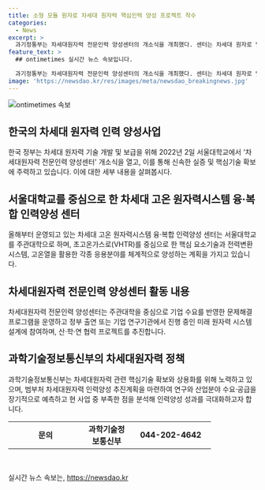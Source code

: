 ```yaml
---
title: 소형 모듈 원자로 차세대 원자력 핵심인력 양성 프로젝트 착수
categories:
  - News
excerpt: >
  과기정통부는 차세대원자력 전문인력 양성센터의 개소식을 개최했다. 센터는 차세대 원자로 및 미래 원자력 시스템을 선도하기 위해 핵심기술을 교육하고 산·학·연 협력 프로젝트를 추진한다. 서울대를 주관으로 하는 차세대 고온 원자력시스템 융·복합 인력양성 센터가 첫 번째로 선정되었으며, 과기정통부는 부처의 인력양성 현황을 공유하고 차세대원자력 관련 핵심기술 확보를 위한 계획을 발표했다.
feature_text: >
  ## ontimetimes 실시간 뉴스 속보입니다.

  과기정통부는 차세대원자력 전문인력 양성센터의 개소식을 개최했다. 센터는 차세대 원자로 및 미래 원자력 시스템을 선도하기 위해 핵심기술을 교육하고 산·학·연 협력 프로젝트를 추진한다. 서울대를 주관으로 하는 차세대 고온 원자력시스템 융·복합 인력양성 센터가 첫 번째로 선정되었으며, 과기정통부는 부처의 인력양성 현황을 공유하고 차세대원자력 관련 핵심기술 확보를 위한 계획을 발표했다.
image: 'https://newsdao.kr/res/images/meta/newsdao_breakingnews.jpg'
---
```


<p><img src="https://newsdao.kr/res/images/meta/newsdao_breakingnews.jpg" alt="ontimetimes 속보" /></p>

<h2 data-ke-size="size26">한국의 차세대 원자력 인력 양성사업</h2>

<p data-ke-size="size16">한국 정부는 차세대 원자력 기술 개발 및 보급을 위해 2022년 2일 서울대학교에서 '차세대원자력 전문인력 양성센터' 개소식을 열고, 이를 통해 신속한 실증 및 핵심기술 확보에 주력하고 있습니다. 이에 대한 세부 내용을 살펴봅시다.</p>

<h2 data-ke-size="size24">서울대학교를 중심으로 한 차세대 고온 원자력시스템 융·복합 인력양성 센터</h2>

<p data-ke-size="size16">올해부터 운영되고 있는 차세대 고온 원자력시스템 융·복합 인력양성 센터는 서울대학교를 주관대학으로 하며, 초고온가스로(VHTR)를 중심으로 한 핵심 요소기술과 전력변환 시스템, 고온열을 활용한 각종 응용분야를 체계적으로 양성하는 계획을 가지고 있습니다.</p>

<h2 data-ke-size="size24">차세대원자력 전문인력 양성센터 활동 내용</h2>

<p data-ke-size="size16">차세대원자력 전문인력 양성센터는 주관대학을 중심으로 기업 수요를 반영한 문제해결 프로그램을 운영하고 정부 출연 또는 기업 연구기관에서 진행 중인 미래 원자력 시스템 설계에 참여하며, 산·학·연 협력 프로젝트를 추진합니다.</p>

<h2 data-ke-size="size24">과학기술정보통신부의 차세대원자력 정책</h2>

<p data-ke-size="size16">과학기술정보통신부는 차세대원자력 관련 핵심기술 확보와 상용화를 위해 노력하고 있으며, 범부처 차세대원자력 인력양성 추진계획을 마련하여 연구와 산업분야 수요·공급을 장기적으로 예측하고 현 사업 중 부족한 점을 분석해 인력양성 성과를 극대화하고자 합니다.</p>

<table>
    <colgroup>
    <col width="151"/>
    <col width="97"/>
    <col width="163"/>
    </colgroup>
    <tbody>
        <tr>
            <td style="text-align: center; height: 17px;"><b>문의</b></td>
            <td style="text-align: center;"><b>과학기술정보통신부</b></td>
            <td style="text-align: center;"><b>044-202-4642</b></td>
        </tr>
    </tbody>
</table>

<p data-ke-size="size16">&nbsp;</p>
실시간 뉴스 속보는, <a href="https://newsdao.kr" rel="dofollow">https://newsdao.kr</a>


